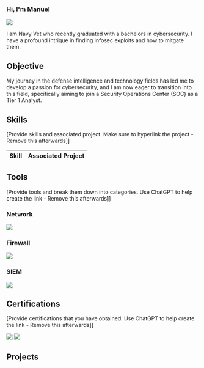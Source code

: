 ### Hi, I'm Manuel
<a href="www.linkedin.com/in/manuel-dominguez-70488b290
"><img src="https://img.shields.io/badge/-LinkedIn-0072b1?&style=for-the-badge&logo=linkedin&logoColor=white" /></a>

I am Navy Vet who recently graduated with a bachelors in cybersecurity. I have a profound intrique in finding infosec exploits and how to mitgate them.

## Objective

My journey in the defense intelligence and technology fields has led me to develop a passion for cybersecurity, and I am now eager to transition into this field, specifically aiming to join a Security Operations Center (SOC) as a Tier 1 Analyst.

## Skills
[Provide skills and associated project. Make sure to hyperlink the project - Remove this afterwards]]

| Skill                                         | Associated Project         |
|-----------------------------------------------|----------------------------|

## Tools
[Provide tools and break them down into categories. Use ChatGPT to help create the link - Remove this afterwards]]

### Network
<div>
    <img src="https://img.shields.io/badge/-Wireshark-1679A7?&style=for-the-badge&logo=Wireshark&logoColor=white" />
</div>

### Firewall
<div>
    <img src="https://img.shields.io/badge/-pfSense-00A4EF?&style=for-the-badge&logo=pfSense&logoColor=white" />
</div>

### SIEM
<div>
    <img src="https://img.shields.io/badge/-Splunk-FF0000?&style=for-the-badge&logo=Splunk&logoColor=white" />
</div>

## Certifications
[Provide certifications that you have obtained. Use ChatGPT to help create the link - Remove this afterwards]]
<div>
<img src="https://img.shields.io/badge/-Security%2B-FF0000?&style=for-the-badge&logo=CompTIA&logoColor=white" />
<img src="https://img.shields.io/badge/-CEH-006400?&style=for-the-badge&logoColor=white" />
</div>

## Projects
<!--
**DominCyber/DominCyber** is a ✨ _special_ ✨ repository because its `README.md` (this file) appears on your GitHub profile.


